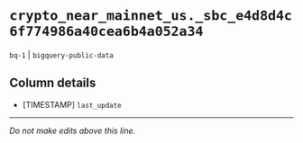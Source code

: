 # `crypto_near_mainnet_us._sbc_e4d8d4c6f774986a40cea6b4a052a34`
`bq-1` | `bigquery-public-data`

## Column details
* [TIMESTAMP] `last_update`

-------------------------------------------------------------------------------
*Do not make edits above this line.*
